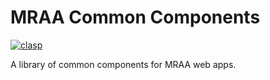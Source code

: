 # MRAA Common Components
[![clasp](https://img.shields.io/badge/built%20with-clasp-4285f4.svg)](https://github.com/google/clasp)

A library of common components for MRAA web apps.
